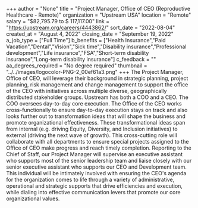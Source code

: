 +++
author = "None"
title = "Project Manager, Office of CEO (Reproductive Healthcare - Remote)"
organization = "Upstream USA"
location = "Remote"
salary = "$82,795.79 to $ 117,117.00"
link = "https://upstream.org/careers/4443862/"
sort_date = "2022-08-04"
created_at = "August 4, 2022"
closing_date = "September 19, 2022"
a_job_type = ["Full Time"]
b_benefits = ["Health Insurance","Paid Vacation","Dental","Vision","Sick time","Disability insurance","Professional development","Life insurance","FSA","Short-term disability insurance","Long-term disability insurance"]
c_feedback = ""
aa_degrees_required = "No degree required"
thumbnail = "../../images/logocolor-PNG-2_00ef61a3.png"
+++
The Project Manager, Office of CEO, will leverage their background in strategic planning, project planning, risk management and change management to support the office of the CEO with initiatives across multiple diverse, geographically distributed stakeholder groups. Upstream has both a COO and a CEO. The COO oversees day-to-day core execution. The Office of the CEO works cross-functionally to ensure day-to-day execution stays on track and also looks further out to transformation ideas that will shape the business and promote organizational effectiveness. These transformational ideas span from internal (e.g. driving Equity, Diversity, and Inclusion initiatives) to external (driving the next wave of growth). This cross-cutting role will collaborate with all departments to ensure special projects assigned to the Office of CEO make progress and reach timely completion.  Reporting to the Chief of Staff, our Project Manager will supervise an executive assistant who supports most of the senior leadership team and liaise closely with our senior executive assistant who supports our CEO and Development team. This individual will be intimately involved with ensuring the CEO's agenda for the organization comes to life through a variety of administrative, operational and strategic supports that drive efficiencies and execution, while dialing into effective communication levers that promote our core organizational values. 